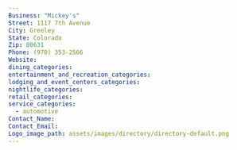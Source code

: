 ```yaml
---
Business: "Mickey's"
Street: 1117 7th Avenue
City: Greeley
State: Colorado
Zip: 80631
Phone: (970) 353-2566
Website:
dining_categories:
entertainment_and_recreation_categories:
lodging_and_event_centers_categories:
nightlife_categories:
retail_categories:
service_categories:
  - automotive
Contact_Name:
Contact_Email:
Logo_image_path: assets/images/directory/directory-default.png
---
```



